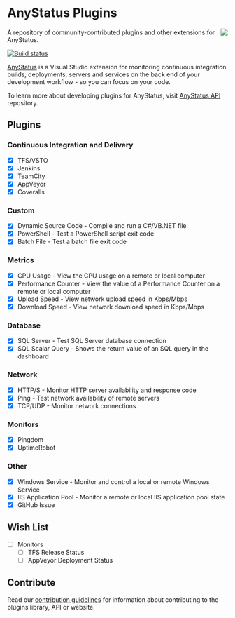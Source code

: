 # AnyStatus Plugins

<img align="right" src="http://www.anystat.us/assets/images/anystatus-visual-studio-extension.png"/>

A repository of community-contributed plugins and other extensions for AnyStatus.

[![Build status](https://ci.appveyor.com/api/projects/status/dvn1rwrauwyq5yx6?svg=true)](https://ci.appveyor.com/project/AnyStatus/plugins)

[AnyStatus](http://www.anystat.us) is a Visual Studio extension for monitoring continuous integration builds, deployments, servers and services on the back end of your development workflow - so you can focus on your code.

To learn more about developing plugins for AnyStatus, visit [AnyStatus API](https://github.com/AnyStatus/API) repository.

## Plugins

### Continuous Integration and Delivery

- [x] TFS/VSTO
- [x] Jenkins
- [x] TeamCity
- [x] AppVeyor
- [x] Coveralls

### Custom 

- [x] Dynamic Source Code - Compile and run a C#/VB.NET file
- [x] PowerShell - Test a PowerShell script exit code
- [x] Batch File - Test a batch file exit code

### Metrics

- [x] CPU Usage - View the CPU usage on a remote or local computer
- [x] Performance Counter - View the value of a Performance Counter on a remote or local computer
- [x] Upload Speed - View network upload speed in Kbps/Mbps
- [x] Download Speed - View network download speed in Kbps/Mbps

### Database
 
- [x] SQL Server - Test SQL Server database connection
- [x] SQL Scalar Query - Shows the return value of an SQL query in the dashboard

### Network

- [x] HTTP/S - Monitor HTTP server availability and response code
- [x] Ping - Test network availability of remote servers
- [x] TCP/UDP - Monitor network connections

### Monitors

- [x] Pingdom
- [x] UptimeRobot

### Other

- [x] Windows Service - Monitor and control a local or remote Windows Service
- [x] IIS Application Pool - Monitor a remote or local IIS application pool state
- [x] GitHub Issue

## Wish List

- [ ] Monitors
  - [ ] TFS Release Status
  - [ ] AppVeyor Deployment Status

## Contribute

Read our [contribution guidelines](CONTRIBUTING.md) for information about contributing to the plugins library, API or website.
